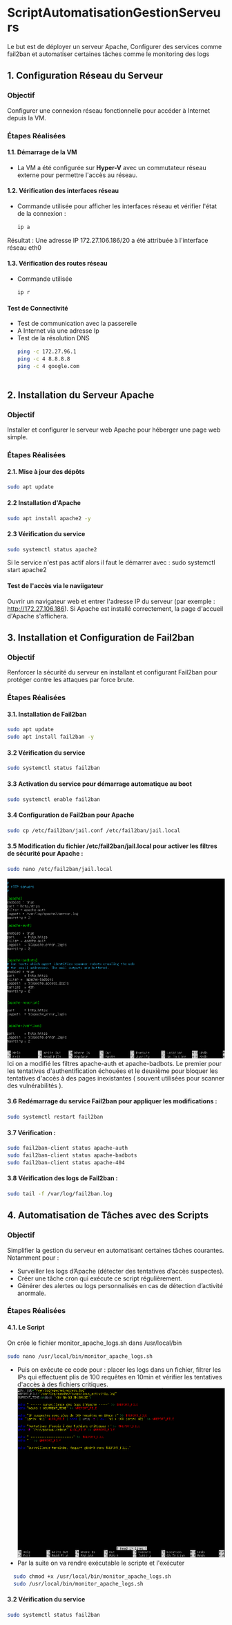 # ScriptAutomatisationGestionServeurs
Le but est de déployer un serveur Apache, Configurer des services comme fail2ban et automatiser certaines tâches comme le monitoring des logs


## 1. Configuration Réseau du Serveur

### Objectif  
Configurer une connexion réseau fonctionnelle pour accéder à Internet depuis la VM.

### Étapes Réalisées  

#### 1.1. Démarrage de la VM
- La VM a été configurée sur **Hyper-V** avec un commutateur réseau externe pour permettre l'accès au réseau.

#### 1.2. Vérification des interfaces réseau  
- Commande utilisée pour afficher les interfaces réseau et vérifier l'état de la connexion :  
  ```bash
  ip a
Résultat : Une adresse IP 172.27.106.186/20 a été attribuée à l'interface réseau eth0

#### 1.3. Vérification des routes réseau
- Commande utilisée
  ```bash
  ip r
#### Test de Connectivité
- Test de communication avec la passerelle
- A Internet via une adresse Ip
- Test de la résolution DNS
  ```bash
  ping -c 172.27.96.1
  ping -c 4 8.8.8.8
  ping -c 4 google.com



## 2. Installation du Serveur Apache

### Objectif  
Installer et configurer le serveur web Apache pour héberger une page web simple.

### Étapes Réalisées  

#### 2.1. Mise à jour des dépôts 
  ```bash
  sudo apt update
 ```
#### 2.2 Installation d'Apache
  ```bash
  sudo apt install apache2 -y
 ```
#### 2.3 Vérification du service 
  ```bash
  sudo systemctl status apache2
 ```
Si le service n'est pas actif alors il faut le démarrer avec : sudo systemctl start apache2
#### Test de l'accès via le naviigateur 
Ouvrir un navigateur web et entrer l'adresse IP du serveur (par exemple : http://172.27.106.186). Si Apache est installé correctement, la page d'accueil d'Apache s'affichera.





## 3. Installation et Configuration de Fail2ban

### Objectif  
Renforcer la sécurité du serveur en installant et configurant Fail2ban pour protéger contre les attaques par force brute.

### Étapes Réalisées  

#### 3.1. Installation de Fail2ban
  ```bash
  sudo apt update
  sudo apt install fail2ban -y
 ```
#### 3.2 Vérification du service
  ```bash
  sudo systemctl status fail2ban
 ```
#### 3.3 Activation du service pour démarrage automatique au boot
  ```bash
  sudo systemctl enable fail2ban
 ```
#### 3.4 Configuration de Fail2ban pour Apache
  ```bash
  sudo cp /etc/fail2ban/jail.conf /etc/fail2ban/jail.local
 ```
#### 3.5 Modification du fichier /etc/fail2ban/jail.local pour activer les filtres de sécurité pour Apache :
  ```bash
  sudo nano /etc/fail2ban/jail.local
 ```

![Capture Fail2ban](screenshots/nanofail2ban.png)
Ici on a modifié les filtres apache-auth et apache-badbots. Le premier pour les tentatives d'authentification échouées et le deuxième pour bloquer les tentatives d'accès à des pages inexistantes ( souvent utilisées pour scanner des vulnérabilités ).
#### 3.6 Redémarrage du service Fail2ban pour appliquer les modifications :
  ```bash
  sudo systemctl restart fail2ban
 ```
#### 3.7 Vérification :
  ```bash
  sudo fail2ban-client status apache-auth
  sudo fail2ban-client status apache-badbots
  sudo fail2ban-client status apache-404
 ```
#### 3.8 Vérification des logs de Fail2ban :
  ```bash
sudo tail -f /var/log/fail2ban.log
 ```




## 4. Automatisation de Tâches avec des Scripts

### Objectif  
Simplifier la gestion du serveur en automatisant certaines tâches courantes. Notamment pour :
- Surveiller les logs d’Apache (détecter des tentatives d’accès suspectes).
- Créer une tâche cron qui exécute ce script régulièrement.
- Générer des alertes ou logs personnalisés en cas de détection d’activité anormale.

### Étapes Réalisées  

#### 4.1. Le Script 
On crée le fichier monitor_apache_logs.sh dans /usr/local/bin 
  ```bash
  sudo nano /usr/local/bin/monitor_apache_logs.sh
 ```
- Puis on exécute ce code pour : placer les logs dans un fichier, filtrer les IPs qui effectuent plis de 100 requêtes en 10min et vérifier les tentatives d'accès à des fichiers critiques.
![Capture Fail2ban](screenshots/monitorapachelogs.png)
- Par la suite on va rendre exécutable le scripte et l'exécuter
```bash
  sudo chmod +x /usr/local/bin/monitor_apache_logs.sh
  sudo /usr/local/bin/monitor_apache_logs.sh
 ```

#### 3.2 Vérification du service
  ```bash
  sudo systemctl status fail2ban
 ```

